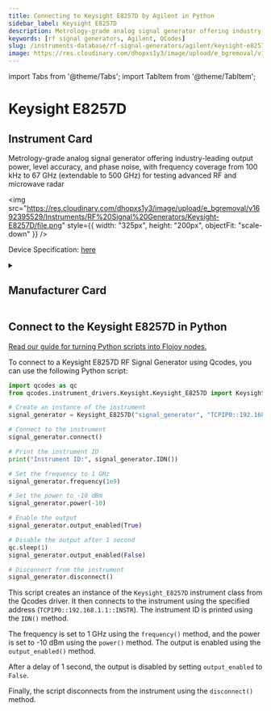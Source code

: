 ```yaml
---
title: Connecting to Keysight E8257D by Agilent in Python
sidebar_label: Keysight E8257D
description: Metrology-grade analog signal generator offering industry-leading output power, level accuracy, and phase noise, with frequency coverage from 100 kHz to 67 GHz (extendable to 500 GHz) for testing advanced RF and microwave radar
keywords: [rf signal generators, Agilent, QCodes]
slug: /instruments-database/rf-signal-generators/agilent/keysight-e8257d
image: https://res.cloudinary.com/dhopxs1y3/image/upload/e_bgremoval/v1692395529/Instruments/RF%20Signal%20Generators/Keysight-E8257D/file.png
---
```


import Tabs from '@theme/Tabs';
import TabItem from '@theme/TabItem';

# Keysight E8257D

## Instrument Card

<div className="flex">

<div>

Metrology-grade analog signal generator offering industry-leading output power, level accuracy, and phase noise, with frequency coverage from 100 kHz to 67 GHz (extendable to 500 GHz) for testing advanced RF and microwave radar

</div>

<img src="https://res.cloudinary.com/dhopxs1y3/image/upload/e_bgremoval/v1692395529/Instruments/RF%20Signal%20Generators/Keysight-E8257D/file.png" style={{ width: "325px", height: "200px", objectFit: "scale-down" }} />

</div>

<div className="flex text-center">

<p>Device Specification: <a target="\_blank" href="https://www.keysight.com/us/en/assets/7018-01211/data-sheets/5989-0698.pdf">here</a></p>

</div>

<details style={{ marginTop: "15px"}}>
<summary><h2>Manufacturer Card</h2></summary>

<img src="https://res.cloudinary.com/dhopxs1y3/image/upload/v1692126006/Instruments/Vendor%20Logos/Agilent.png" style={{ width: "100%", height: "170px",objectFit: "scale-down" }} />

Keysight Technologies, or Keysight, is an American company that manufactures electronics test and measurement equipment and software.

<ul>
  <li>Headquarters: USA</li>
  <li>Yearly Revenue (millions, USD): 5420.0</li>
  <li>Vendor Website: <a href="https://www.keysight.com/us/en/home.html">here</a></li>
</ul>
</details>

## Connect to the Keysight E8257D in Python

[Read our guide for turning Python scripts into Flojoy nodes.](https://docs.flojoy.ai/custom-nodes/creating-custom-node/)
<Tabs>
<TabItem value="QCodes" label="QCodes">

To connect to a Keysight E8257D RF Signal Generator using Qcodes, you can use the following Python script:

```python
import qcodes as qc
from qcodes.instrument_drivers.Keysight.Keysight_E8257D import Keysight_E8257D

# Create an instance of the instrument
signal_generator = Keysight_E8257D("signal_generator", "TCPIP0::192.168.1.1::INSTR")

# Connect to the instrument
signal_generator.connect()

# Print the instrument ID
print("Instrument ID:", signal_generator.IDN())

# Set the frequency to 1 GHz
signal_generator.frequency(1e9)

# Set the power to -10 dBm
signal_generator.power(-10)

# Enable the output
signal_generator.output_enabled(True)

# Disable the output after 1 second
qc.sleep(1)
signal_generator.output_enabled(False)

# Disconnect from the instrument
signal_generator.disconnect()
```

This script creates an instance of the `Keysight_E8257D` instrument class from the Qcodes driver. It then connects to the instrument using the specified address (`TCPIP0::192.168.1.1::INSTR`). The instrument ID is printed using the `IDN()` method.

The frequency is set to 1 GHz using the `frequency()` method, and the power is set to -10 dBm using the `power()` method. The output is enabled using the `output_enabled()` method.

After a delay of 1 second, the output is disabled by setting `output_enabled` to `False`.

Finally, the script disconnects from the instrument using the `disconnect()` method.

</TabItem>
</Tabs>